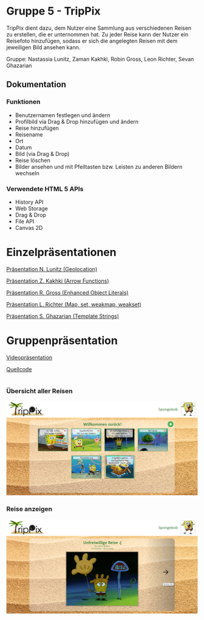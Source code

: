 # Gruppe 5 - TripPix

TripPix dient dazu, dem Nutzer eine Sammlung aus verschiedenen Reisen zu erstellen, die er unternommen hat. Zu jeder Reise kann der Nutzer ein Reisefoto hinzufügen, sodass er sich die angelegten Reisen mit dem jeweiligen Bild ansehen kann.

Gruppe: Nastassia Lunitz, Zaman Kakhki, Robin Gross, Leon Richter, Sevan Ghazarian

## Dokumentation
### Funktionen
* Benutzernamen festlegen und ändern
* Profilbild via Drag & Drop hinzufügen und ändern
* Reise hinzufügen
 * Reisename
 * Ort
 * Datum
 * Bild (via Drag & Drop)
* Reise löschen
* Bilder ansehen und mit Pfeiltasten bzw. Leisten zu anderen Bildern wechseln

### Verwendete HTML 5 APIs
* History API
* Web Storage
* Drag & Drop
* File API
* Canvas 2D 

# Einzelpräsentationen

[Präsentation N. Lunitz (Geolocation)](https://htmlpreview.github.io/?https://github.com/sevang/gruppe5/blob/master/einzelpr/lunitz_n/Geolocation_Lunitz.html)

[Präsentation Z. Kakhki (Arrow Functions)](https://htmlpreview.github.io/?https://github.com/sevang/gruppe5/blob/master/einzelpr/kakhki_z/Finalversion.html)

[Präsentation R. Gross (Enhanced Object Literals)](https://htmlpreview.github.io/?https://github.com/sevang/gruppe5/blob/master/einzelpr/gross_r/index.html)

[Präsentation L. Richter (Map, set, weakmap, weakset)](https://htmlpreview.github.io/?https://github.com/sevang/gruppe5/blob/master/einzelpr/richter_l/slides-deck.html)

[Präsentation S. Ghazarian (Template Strings)](https://htmlpreview.github.io/?https://github.com/sevang/gruppe5/blob/master/einzelpr/ghazarian_s/index.html)

# Gruppenpräsentation

[Videopräsentation](https://htmlpreview.github.io/?https://github.com/sevang/gruppe5/blob/master/gruppenarbeit/video.html)

[Quellcode](https://github.com/sevang/gruppe5/blob/master/gruppenarbeit/src)

#
#

### Übersicht aller Reisen
![](gruppenarbeit/trippix.png?raw=true "Übersicht aller Reisen")

### Reise anzeigen
![](gruppenarbeit/trippix1.png?raw=true "Reise anzeigen")